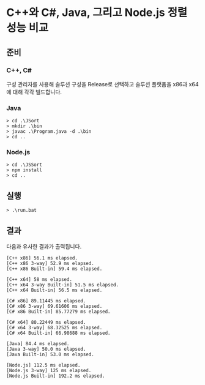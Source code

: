 # C++와 C#, Java, 그리고 Node.js 정렬 성능 비교

## 준비

### C++, C#
구성 관리자를 사용해 솔루션 구성을 Release로 선택하고 솔루션 플랫폼을 x86과 x64에 대해 각각 빌드합니다.

### Java
``` text
> cd .\JSort
> mkdir .\bin
> javac .\Program.java -d .\bin
> cd ..
```

### Node.js
```text
> cd .\JSSort
> npm install
> cd ..
```

## 실행
```text
> .\run.bat
```

## 결과

다음과 유사한 결과가 출력됩니다.

```text
[C++ x86] 56.1 ms elapsed.
[C++ x86 3-way] 52.9 ms elapsed.
[C++ x86 Built-in] 59.4 ms elapsed.

[C++ x64] 58 ms elapsed.
[C++ x64 3-way Built-in] 51.5 ms elapsed.
[C++ x64 Built-in] 56.5 ms elapsed.

[C# x86] 89.11445 ms elapsed.
[C# x86 3-way] 69.61606 ms elapsed.
[C# x86 Built-in] 85.77279 ms elapsed.

[C# x64] 80.22449 ms elapsed.
[C# x64 3-way] 68.32525 ms elapsed.
[C# x64 Built-in] 66.98688 ms elapsed.

[Java] 84.4 ms elapsed.
[Java 3-way] 50.0 ms elapsed.
[Java Built-in] 53.0 ms elapsed.

[Node.js] 112.5 ms elapsed.
[Node.js 3-way] 125 ms elapsed.
[Node.js Built-in] 192.2 ms elapsed.
```
